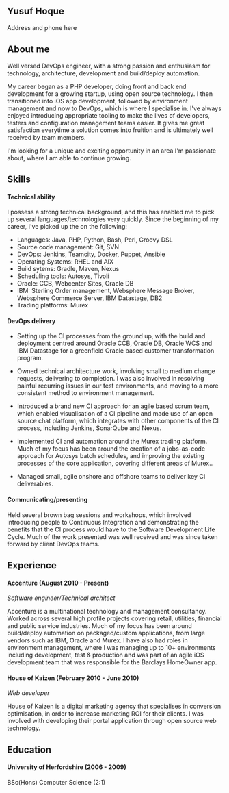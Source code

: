 ## Yusuf Hoque
Address and phone here

## About me

Well versed DevOps engineer, with a strong passion and enthusiasm for technology, architecture, development and build/deploy automation.

My career began as a PHP developer, doing front and back end development for a growing startup, using open source technology. I then transitioned into iOS app development, followed by environment management and now to DevOps, which is where I specialise in. I've always enjoyed introducing appropriate tooling to make the lives of developers, testers and configuration management teams easier. It gives me great satisfaction everytime a solution comes into fruition and is ultimately well received by team members.

I'm looking for a unique and exciting opportunity in an area I'm passionate about, where I am able to continue growing.

## Skills

#### Technical ability

I possess a strong technical background, and this has enabled me to pick up several languages/technologies very quickly. Since the beginning of my career, I've picked up the on the following:

- Languages: Java, PHP, Python, Bash, Perl, Groovy DSL
- Source code management: Git, SVN
- DevOps: Jenkins, Teamcity, Docker, Puppet, Ansible
- Operating Systems: RHEL and AIX
- Build sytems: Gradle, Maven, Nexus
- Scheduling tools: Autosys, Tivoli
- Oracle: CCB, Webcenter Sites, Oracle DB
- IBM: Sterling Order management, Websphere Message Broker, Websphere Commerce Server, IBM Datastage, DB2
- Trading platforms: Murex

#### DevOps delivery

- Setting up the CI processes from the ground up, with the build and deployment centred around Oracle CCB, Oracle DB, Oracle WCS and IBM Datastage for a greenfield Oracle based customer transformation program.

- Owned technical architecture work, involving small to medium change requests, delivering to completion. I was also involved in resolving painful recurring issues in our test environments, and moving to a more consistent method to environment management.

- Introduced a brand new CI approach for an agile based scrum team, which enabled visualisation of a CI pipeline and made use of an open source chat platform, which integrates with other components of the CI process, including Jenkins, SonarQube and Nexus.

- Implemented CI and automation around the Murex trading platform. Much of my focus has been around the creation of a jobs-as-code approach for Autosys batch schedules, and improving the existing processes of the core application, covering different areas of Murex..

- Managed small, agile onshore and offshore teams to deliver key CI deliverables.

#### Communicating/presenting

Held several brown bag sessions and workshops, which involved introducing people to Continuous Integration and demonstrating the benefits that the CI process would have to the Software Development Life Cycle. Much of the work presented was well received and was since taken forward by client DevOps teams.

## Experience

#### Accenture (August 2010 - Present)   
*Software engineer/Technical architect*  

Accenture is a multinational technology and management consultancy. Worked across several high profile projects covering retail, utilities, financial and public service industries. Much of my focus has been around build/deploy automation on packaged/custom applications, from large vendors such as IBM, Oracle and Murex. I have also had roles in environment management, where I was managing up to 10+ environments including development, test & production and was part of an agile iOS development team that was responsible for the Barclays HomeOwner app. 

#### House of Kaizen (February 2010 - June 2010)    
*Web developer*  

House of Kaizen is a digital marketing agency that specialises in conversion optimisation, in order to increase marketing ROI for their clients. I was involved with developing their portal application through open source web technology.

## Education

#### University of Herfordshire (2006 - 2009)

BSc(Hons) Computer Science (2:1)
